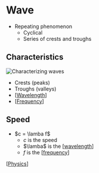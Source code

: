 # Wave

- Repeating phenomenon
  - Cyclical
  - Series of crests and troughs

## Characteristics

![Characterizing waves](/assets/second-brain/2020-10-05-13-14-58.png)

- Crests (peaks)
- Troughs (valleys)
- [[Wavelength]]
- [[Frequency]]

## Speed

- $c = \lamba f$
  - $c$ is the speed
  - $\lamba$ is the [[wavelength]]
  - $f$ is the [[frequency]]
  
[[Physics]]

[//begin]: # "Autogenerated link references for markdown compatibility"
[Frequency]: frequency "Frequency"
[wavelength]: wavelength "Wavelength"
[frequency]: frequency "Frequency"
[Physics]: physics "Physics"
[//end]: # "Autogenerated link references"